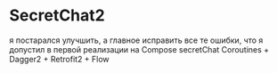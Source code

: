 # SecretChat2
я постарался улучшить, а главное исправить все те ошибки, что я допустил в первой реализации на Compose secretChat
Coroutines + Dagger2 + Retrofit2 + Flow


